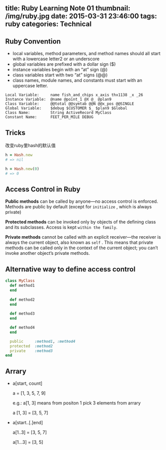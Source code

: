 title: Ruby Learning Note 01
thumbnail: /img/ruby.jpg
date: 2015-03-31 23:46:00
tags: ruby
categories: Technical
---

## Ruby Convention

- local variables, method parameters, and method names should all start with a lowercase letter2 or an underscore
- global variables are prefixed with a dollar sign ($)
- instance variables begin with an “at” sign (@)
- class variables start with two “at” signs (@@)
- class names, module names, and constants must start with an uppercase letter.

```
Local Variable:     name fish_and_chips x_axis thx1138 _x _26
Instance Variable:  @name @point_1 @X @_ @plan9
Class Variable:     @@total @@symtab @@N @@x_pos @@SINGLE
Global Variable:    $debug $CUSTOMER $_ $plan9 $Global
Class Name:         String ActiveRecord MyClass
Constant Name:      FEET_PER_MILE DEBUG
```
<!--more-->

## Tricks

改变ruby里hash的默认值

```ruby
h = Hash.new
# => nil 

h = Hash.new(0)
# => 0
```


## Access Control in Ruby

**Public methods**
can be called by anyone—no access control is enforced. Methods are public by default (except for `initialize` , which is always private)

**Protected methods**
can be invoked only by objects of the defining class and its subclasses. Access is kept `within the family`.

**Private methods**
cannot be called with an explicit receiver—the receiver is always the current object, also known as `self` . This means that private methods can be called only in the context of the current object; you can’t invoke another object’s private methods.


## Alternative way to define access control

```ruby
class MyClass
  def method1
  end
  
  def method2
  end
  
  def method3
  end

  def method4
  end

  public     :method1, :method4
  protected  :method2
  private    :method3
end
```


## Arrary

- a[start, count]

    a = [1, 3, 5, 7, 9]

    e.g.: a[1, 3] means from positon 1 pick 3 elements from arrary

    a [1, 3] = [3, 5, 7]

- a[start..[.]end]

    a[1..3] = [3, 5, 7]

    a[1...3] = [3, 5]

